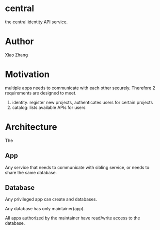 # central

the central identity API service.

# Author

Xiao Zhang

# Motivation

multiple apps needs to communicate with each other securely. Therefore 2 requirements are designed to meet.
1. identity: register new projects, authenticates users for certain projects
2. catalog: lists available APIs for users

# Architecture

The 

## App

Any service that needs to communicate with sibling service, or needs to share the same database.

## Database

Any privileged app can create and databases.

Any database has only maintainer(app).

All apps authorized by the maintainer have read/write access to the database.
